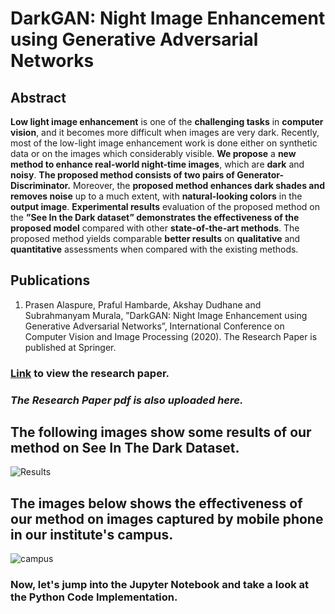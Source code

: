# DarkGAN: Night Image Enhancement using Generative Adversarial Networks

## Abstract 

**Low light image enhancement** is one of the **challenging tasks** in **computer vision**, and
it becomes more difficult when images are very dark. Recently, most of the low-light image
enhancement work is done either on synthetic data or on the images which considerably
visible. **We propose** a **new method to enhance real-world night-time images**, which are
**dark** and **noisy**. **The proposed method consists of two pairs of Generator-Discriminator.**
Moreover, the **proposed method enhances dark shades and removes noise** up to a much
extent, with **natural-looking colors** in the **output image**. **Experimental results** evaluation
of the proposed method on the **”See In the Dark dataset” demonstrates the effectiveness of
the proposed model** compared with other **state-of-the-art methods**. The proposed method
yields comparable **better results** on **qualitative** and **quantitative** assessments when compared
with the existing methods.

## Publications

1. Prasen Alaspure, Praful Hambarde, Akshay Dudhane and Subrahmanyam
Murala, ”DarkGAN: Night Image Enhancement using Generative Adversarial
Networks”, International Conference on Computer Vision and Image
Processing (2020).
The Research Paper is published at Springer.

### [Link](https://link.springer.com/chapter/10.1007/978-981-16-1086-8_26) to view the research paper.

### ***The Research Paper pdf is also uploaded here.***

## The following images show some results of our method on See In The Dark Dataset. 

![Results](Results.png)

## The images below shows the effectiveness of our method on images captured by mobile phone in our institute's campus.

![campus](campus.png)


### Now, let's jump into the Jupyter Notebook and take a look at the Python Code Implementation.
